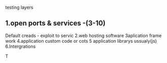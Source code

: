 testing layers
## 1.open ports & services -(3-10)
Default creads - exploit to servic
2.web hosting software
3aplication frame work
4.application custom code or cots
5 application librarys ussualy(js)
6.Intergrations

T